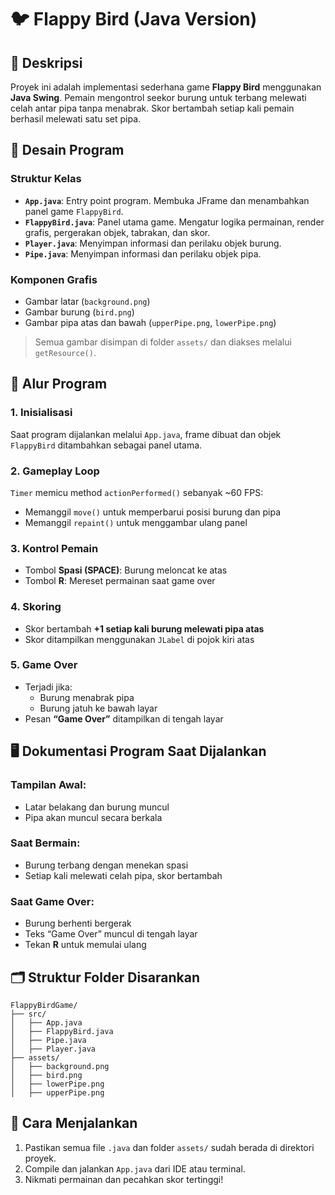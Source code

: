 # 🐦 Flappy Bird (Java Version)

## 📌 Deskripsi
Proyek ini adalah implementasi sederhana game **Flappy Bird** menggunakan **Java Swing**. Pemain mengontrol seekor burung untuk terbang melewati celah antar pipa tanpa menabrak. Skor bertambah setiap kali pemain berhasil melewati satu set pipa.

## 📐 Desain Program

### Struktur Kelas
- **`App.java`**: Entry point program. Membuka JFrame dan menambahkan panel game `FlappyBird`.
- **`FlappyBird.java`**: Panel utama game. Mengatur logika permainan, render grafis, pergerakan objek, tabrakan, dan skor.
- **`Player.java`**: Menyimpan informasi dan perilaku objek burung.
- **`Pipe.java`**: Menyimpan informasi dan perilaku objek pipa.

### Komponen Grafis
- Gambar latar (`background.png`)
- Gambar burung (`bird.png`)
- Gambar pipa atas dan bawah (`upperPipe.png`, `lowerPipe.png`)

> Semua gambar disimpan di folder `assets/` dan diakses melalui `getResource()`.

## 🔄 Alur Program

### 1. Inisialisasi
Saat program dijalankan melalui `App.java`, frame dibuat dan objek `FlappyBird` ditambahkan sebagai panel utama.

### 2. Gameplay Loop
`Timer` memicu method `actionPerformed()` sebanyak ~60 FPS:
- Memanggil `move()` untuk memperbarui posisi burung dan pipa
- Memanggil `repaint()` untuk menggambar ulang panel

### 3. Kontrol Pemain
- Tombol **Spasi (SPACE)**: Burung meloncat ke atas
- Tombol **R**: Mereset permainan saat game over

### 4. Skoring
- Skor bertambah **+1 setiap kali burung melewati pipa atas**
- Skor ditampilkan menggunakan `JLabel` di pojok kiri atas

### 5. Game Over
- Terjadi jika:
  - Burung menabrak pipa
  - Burung jatuh ke bawah layar
- Pesan **“Game Over”** ditampilkan di tengah layar

## 🖥️ Dokumentasi Program Saat Dijalankan

### Tampilan Awal:
- Latar belakang dan burung muncul
- Pipa akan muncul secara berkala

### Saat Bermain:
- Burung terbang dengan menekan spasi
- Setiap kali melewati celah pipa, skor bertambah

### Saat Game Over:
- Burung berhenti bergerak
- Teks “Game Over” muncul di tengah layar
- Tekan **R** untuk memulai ulang

## 🗂️ Struktur Folder Disarankan

```
FlappyBirdGame/
├── src/
│   ├── App.java
│   ├── FlappyBird.java
│   ├── Pipe.java
│   ├── Player.java
├── assets/
│   ├── background.png
│   ├── bird.png
│   ├── lowerPipe.png
│   ├── upperPipe.png
```

## 🚀 Cara Menjalankan

1. Pastikan semua file `.java` dan folder `assets/` sudah berada di direktori proyek.
2. Compile dan jalankan `App.java` dari IDE atau terminal.
3. Nikmati permainan dan pecahkan skor tertinggi!
